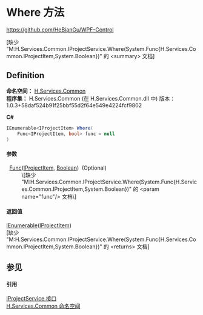 # Where 方法
https://github.com/HeBianGu/WPF-Control

\[缺少 "M:H.Services.Common.IProjectService.Where(System.Func{H.Services.Common.IProjectItem,System.Boolean})" 的 &lt;summary&gt; 文档\]



## Definition
**命名空间：** <a href="b9cdd84f-6623-a51a-f53b-465103ced202">H.Services.Common</a>  
**程序集：** H.Services.Common (在 H.Services.Common.dll 中) 版本：1.0.3+58daf524b91f25bbf55d2f64e549e4224fcf9802

**C#**
``` C#
IEnumerable<IProjectItem> Where(
	Func<IProjectItem, bool> func = null
)
```



#### 参数
<dl><dt>  <a href="https://learn.microsoft.com/dotnet/api/system.func-2" target="_blank" rel="noopener noreferrer">Func</a>(<a href="cd39a979-7236-cf01-4f00-b010922ca422">IProjectItem</a>, <a href="https://learn.microsoft.com/dotnet/api/system.boolean" target="_blank" rel="noopener noreferrer">Boolean</a>)  (Optional)</dt><dd>\[缺少 "M:H.Services.Common.IProjectService.Where(System.Func{H.Services.Common.IProjectItem,System.Boolean})" 的 &lt;param name="func"/&gt; 文档\]</dd></dl>

#### 返回值
<a href="https://learn.microsoft.com/dotnet/api/system.collections.generic.ienumerable-1" target="_blank" rel="noopener noreferrer">IEnumerable</a>(<a href="cd39a979-7236-cf01-4f00-b010922ca422">IProjectItem</a>)  
\[缺少 "M:H.Services.Common.IProjectService.Where(System.Func{H.Services.Common.IProjectItem,System.Boolean})" 的 &lt;returns&gt; 文档\]

## 参见


#### 引用
<a href="a9a2aa35-ae71-6583-255d-1826ea81ef74">IProjectService 接口</a>  
<a href="b9cdd84f-6623-a51a-f53b-465103ced202">H.Services.Common 命名空间</a>  
